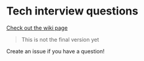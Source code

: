 # Tech interview questions

[Check out the wiki page](https://github.com/martincserep/tech-interview-questions/wiki)

> This is not the final version yet

Create an issue if you have a question!
